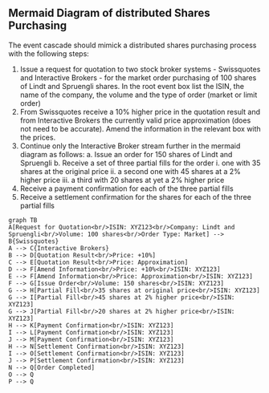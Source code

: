 ## Mermaid Diagram of distributed Shares Purchasing

The event cascade should mimick a distributed shares purchasing process with the following steps:

1. Issue a request for quotation to two stock broker systems - Swissquotes and Interactive Brokers - for the market order purchasing of 100 shares of Lindt and Spruengli shares. In the root event box list the ISIN, the name of the company, the volume and the type of order (market or limit order)
2. From Swissquotes receive a 10% higher price in the quotation result and from Interactive Brokers the currently valid price approximation (does not need to be accurate). Amend the information in the relevant box with the prices. 
3. Continue only the Interactive Broker stream further in the mermaid diagram as follows:
    a. Issue an order for 150 shares of Lindt and Spruengli
    b. Receive a set of three partial fills for the order
        i. one with 35 shares at the original price
        ii. a second one with 45 shares at a 2% higher price
        iii. a third with 20 shares at yet a 2% higher price
4. Receive a payment confirmation for each of the three partial fills
5. Receive a settlement confirmation for the shares for each of the three partial fills


```mermaid
graph TB
A[Request for Quotation<br/>ISIN: XYZ123<br/>Company: Lindt and Spruengli<br/>Volume: 100 shares<br/>Order Type: Market] --> B{Swissquotes}
A --> C{Interactive Brokers}
B --> D[Quotation Result<br/>Price: +10%]
C --> E[Quotation Result<br/>Price: Approximation]
D --> F[Amend Information<br/>Price: +10%<br/>ISIN: XYZ123]
E --> F[Amend Information<br/>Price: Approximation<br/>ISIN: XYZ123]
F --> G[Issue Order<br/>Volume: 150 shares<br/>ISIN: XYZ123]
G --> H[Partial Fill<br/>35 shares at original price<br/>ISIN: XYZ123]
G --> I[Partial Fill<br/>45 shares at 2% higher price<br/>ISIN: XYZ123]
G --> J[Partial Fill<br/>20 shares at 2% higher price<br/>ISIN: XYZ123]
H --> K[Payment Confirmation<br/>ISIN: XYZ123]
I --> L[Payment Confirmation<br/>ISIN: XYZ123]
J --> M[Payment Confirmation<br/>ISIN: XYZ123]
H --> N[Settlement Confirmation<br/>ISIN: XYZ123]
I --> O[Settlement Confirmation<br/>ISIN: XYZ123]
J --> P[Settlement Confirmation<br/>ISIN: XYZ123]
N --> Q[Order Completed]
O --> Q
P --> Q
```

